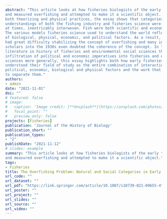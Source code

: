 ```yaml
---
abstract: "This article looks at how fisheries biologists of the early twentieth century conceptualized
and measured overfishing and attempted to make it a scientific object. Considering
both theorizing and physical practices, the essay shows that categories and
understandings of both the fishing industry and fisheries science were deeply and,
at times, inextricably interwoven. Fish were both scientific and economic objects.
The various models fisheries science used to understand the world reflected amalgamations
of biological, physical, economic, and political factors. As a result, scientists
had great difficulty stabilizing the concept of overfishing and many influential
scholars into the 1930s even doubted the coherence of the concept. In light of recent
literature in history of fisheries and environmental social sciences that critiques the
infiltration of political and economic imperatives into fisheries and environmental
sciences more generally, this essay highlights both how early fisheries scientists
understood their field of study as the entire combination of interactions between
political, economic, biological and physical factors and the work that was necessary
to separate them."
authors:
- admin
date: "2021-11-01"
doi: ""
# featured: false
# image:
#   caption: 'Image credit: [**Unsplash**](https://unsplash.com/photos/jdD8gXaTZsc)'
#   focal_point: ""
#   preview_only: false
projects: [Fisheries]
publication: 'Journal of the History of Biology'
publication_short: ""
publication_types:
- "2"
publishDate: "2021-11-12"
# slides: example
summary: "This article looks at how fisheries biologists of the early twentieth century conceptualized
and measured overfishing and attempted to make it a scientific object."
tags:
- Fisheries
title: The Overfishing Problem: Natural and Social Categories in Early Twentieth-Century Fisheries Science
url_code: ""
url_dataset: ""
url_pdf: "https://link.springer.com/article/10.1007/s10739-021-09655-4"
url_poster: ""
url_project: ""
url_slides: ""
url_source: ""
url_video: ""
---
```



